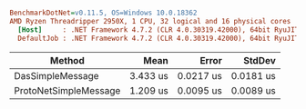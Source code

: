 ``` ini

BenchmarkDotNet=v0.11.5, OS=Windows 10.0.18362
AMD Ryzen Threadripper 2950X, 1 CPU, 32 logical and 16 physical cores
  [Host]     : .NET Framework 4.7.2 (CLR 4.0.30319.42000), 64bit RyuJIT-v4.8.4042.0
  DefaultJob : .NET Framework 4.7.2 (CLR 4.0.30319.42000), 64bit RyuJIT-v4.8.4042.0


```
|                Method |     Mean |     Error |    StdDev |
|---------------------- |---------:|----------:|----------:|
|      DasSimpleMessage | 3.433 us | 0.0217 us | 0.0181 us |
| ProtoNetSimpleMessage | 1.209 us | 0.0095 us | 0.0089 us |
